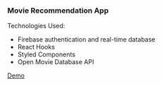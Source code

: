 ### Movie Recommendation App

Technologies Used:
- Firebase authentication and real-time database
- React Hooks
- Styled Components
- Open Movie Database API

[Demo](https://movie-recommendations.netlify.com)
